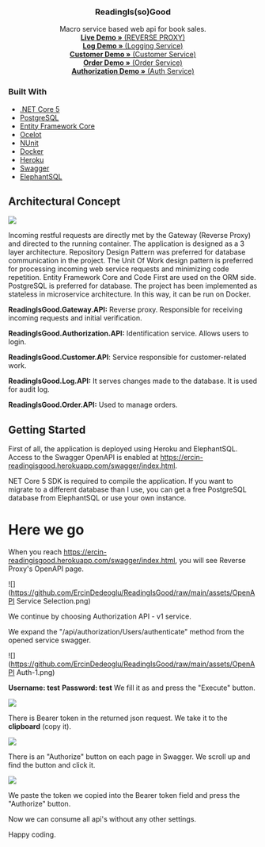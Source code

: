   <h3 align="center">ReadingIs(so)Good</h3>

  <p align="center">
    Macro service based web api for book sales.
    <br />
    <a href="https://https://ercin-readingisgood.herokuapp.com/swagger/index.html"><strong>Live Demo »</strong> (REVERSE PROXY)</a>
    <br />
    <a href="https://https://ercin-readingisgood-log.herokuapp.com/swagger/index.html"><strong>Log Demo »</strong> (Logging Service)</a>
    <br />
    <a href="https://https://ercin-readingisgood-customer.herokuapp.com/swagger/index.html"><strong>Customer Demo »</strong> (Customer Service)</a>
    <br />
    <a href="https://https://ercin-readingisgood-order.herokuapp.com/swagger/index.html"><strong>Order Demo »</strong> (Order Service)</a>
    <br />
    <a href="https://https://ercin-readingisgood-auth.herokuapp.com/swagger/index.html"><strong>Authorization Demo »</strong> (Auth Service)</a>  
  </p>

### Built With

* [.NET Core 5](https://en.wikipedia.org/wiki/.NET_Core)
* [PostgreSQL](https://www.postgresql.org/)
* [Entity Framework Core](https://en.wikipedia.org/wiki/Entity_Framework)
* [Ocelot](https://github.com/ThreeMammals/Ocelot)
* [NUnit](https://nunit.org/)
* [Docker](https://www.docker.com/)
* [Heroku](https://www.heroku.com/)
* [Swagger](https://swagger.io/)
* [ElephantSQL](https://www.elephantsql.com/)

## Architectural Concept

![](https://github.com/ErcinDedeoglu/ReadingIsGood/raw/main/assets/Network%20Tapology.png)

Incoming restful requests are directly met by the Gateway (Reverse Proxy) and directed to the running container. The application is designed as a 3 layer architecture. Repository Design Pattern was preferred for database communication in the project. The Unit Of Work design pattern is preferred for processing incoming web service requests and minimizing code repetition. Entity Framework Core and Code First are used on the ORM side. PostgreSQL is preferred for database. The project has been implemented as stateless in microservice architecture. In this way, it can be run on Docker.

**ReadingIsGood.Gateway.API:** Reverse proxy. Responsible for receiving incoming requests and initial verification.

**ReadingIsGood.Authorization.API:** Identification service. Allows users to login.

**ReadingIsGood.Customer.API**: Service responsible for customer-related work.

**ReadingIsGood.Log.API:** It serves changes made to the database. It is used for audit log.

**ReadingIsGood.Order.API:** Used to manage orders.

## Getting Started

First of all, the application is deployed using Heroku and ElephantSQL. Access to the Swagger OpenAPI is enabled at https://ercin-readingisgood.herokuapp.com/swagger/index.html.

NET Core 5 SDK is required to compile the application. If you want to migrate to a different database than I use, you can get a free PostgreSQL database from ElephantSQL or use your own instance.

# Here we go

When you reach https://ercin-readingisgood.herokuapp.com/swagger/index.html, you will see Reverse Proxy's OpenAPI page.

![](https://github.com/ErcinDedeoglu/ReadingIsGood/raw/main/assets/OpenAPI Service Selection.png)

We continue by choosing Authorization API - v1 service.

We expand the "/api/authorization/Users/authenticate" method from the opened service swagger.

![](https://github.com/ErcinDedeoglu/ReadingIsGood/raw/main/assets/OpenAPI Auth-1.png)

**Username: test**
**Password: test**
We fill it as and press the "Execute" button.

![](https://github.com/ErcinDedeoglu/ReadingIsGood/raw/main/assets/OpenAPI%20Auth-2.png)

There is Bearer token in the returned json request. We take it to the **clipboard** (copy it).

![](https://github.com/ErcinDedeoglu/ReadingIsGood/raw/main/assets/OpenAPI%20Auth-3.png)

There is an "Authorize" button on each page in Swagger. We scroll up and find the button and click it.

![](https://github.com/ErcinDedeoglu/ReadingIsGood/raw/main/assets/OpenAPI%20Auth-4.png)

We paste the token we copied into the Bearer token field and press the "Authorize" button.

Now we can consume all api's without any other settings.

Happy coding.
